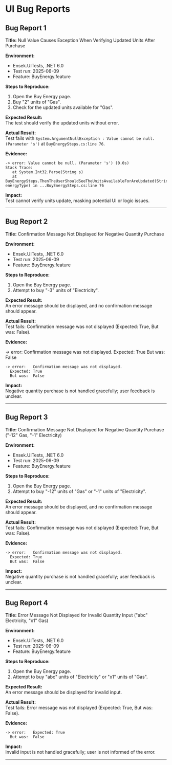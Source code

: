 # UI Bug Reports

## Bug Report 1

**Title:** Null Value Causes Exception When Verifying Updated Units After Purchase

**Environment:**  

- Ensek.UITests, .NET 6.0  
- Test run: 2025-06-09  
- Feature: BuyEnergy.feature

**Steps to Reproduce:**

1. Open the Buy Energy page.
2. Buy "2" units of "Gas".
3. Check for the updated units available for "Gas".

**Expected Result:**  
The test should verify the updated units without error.

**Actual Result:**  
Test fails with `System.ArgumentNullException : Value cannot be null. (Parameter 's')` at `BuyEnergySteps.cs:line 76`.

**Evidence:**  

```text
-> error: Value cannot be null. (Parameter 's') (0.0s)
Stack Trace:
   at System.Int32.Parse(String s)
   at BuyEnergySteps.ThenTheUserShouldSeeTheUnitsAvailableForAreUpdated(String energyType) in ...BuyEnergySteps.cs:line 76
```

**Impact:**  
Test cannot verify units update, masking potential UI or logic issues.

---

## Bug Report 2

**Title:** Confirmation Message Not Displayed for Negative Quantity Purchase

**Environment:**  

- Ensek.UITests, .NET 6.0  
- Test run: 2025-06-09  
- Feature: BuyEnergy.feature

**Steps to Reproduce:**

1. Open the Buy Energy page.
2. Attempt to buy "-3" units of "Electricity".

**Expected Result:**  
An error message should be displayed, and no confirmation message should appear.

**Actual Result:**  
Test fails: Confirmation message was not displayed (Expected: True, But was: False).

**Evidence:**  

-> error:   Confirmation message was not displayed.
  Expected: True
  But was:  False

```text
-> error:   Confirmation message was not displayed.
  Expected: True
  But was:  False
```

**Impact:**  
Negative quantity purchase is not handled gracefully; user feedback is unclear.

---

## Bug Report 3

**Title:** Confirmation Message Not Displayed for Negative Quantity Purchase ("-12" Gas, "-1" Electricity)

**Environment:**  

- Ensek.UITests, .NET 6.0  
- Test run: 2025-06-09  
- Feature: BuyEnergy.feature

**Steps to Reproduce:**

1. Open the Buy Energy page.
2. Attempt to buy "-12" units of "Gas" or "-1" units of "Electricity".

**Expected Result:**  
An error message should be displayed, and no confirmation message should appear.

**Actual Result:**  
Test fails: Confirmation message was not displayed (Expected: True, But was: False).

**Evidence:**  

```text
-> error:   Confirmation message was not displayed.
  Expected: True
  But was:  False
```

**Impact:**  
Negative quantity purchase is not handled gracefully; user feedback is unclear.

---

## Bug Report 4

**Title:** Error Message Not Displayed for Invalid Quantity Input ("abc" Electricity, "x1" Gas)

**Environment:**  

- Ensek.UITests, .NET 6.0  
- Test run: 2025-06-09  
- Feature: BuyEnergy.feature

**Steps to Reproduce:**

1. Open the Buy Energy page.
2. Attempt to buy "abc" units of "Electricity" or "x1" units of "Gas".

**Expected Result:**  
An error message should be displayed for invalid input.

**Actual Result:**  
Test fails: Error message was not displayed (Expected: True, But was: False).

**Evidence:**  

```text
-> error:   Expected: True
  But was:  False
```

**Impact:**  
Invalid input is not handled gracefully; user is not informed of the error.

---
